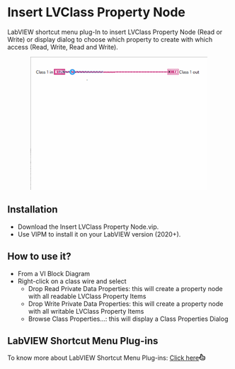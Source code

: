 # Insert LVClass Property Node

LabVIEW shortcut menu plug-In to insert LVClass Property Node (Read or Write) or display dialog to choose which property to create with which access (Read, Write, Read and Write).

<p align="center">
<img src="https://github.com/BenjaminRLabVIEWExtensions/Insert-LVClass-Property-Node/blob/fbfaeea92b75b6e0b7d5d634c1207b5a99a11c42/img/InsertPropertyNode.gif" alt="Insert LVClass Property Node" width="400" height="300" pointer-events="none"/>
</p>
  
## Installation
- Download the Insert LVClass Property Node.vip.
- Use VIPM to install it on your LabVIEW version (2020+).

## How to use it? 
- From a VI Block Diagram
- Right-click on a class wire and select
  - Drop Read Private Data Properties: this will create a property node with all readable LVClass Property Items
  - Drop Write Private Data Properties: this will create a property node with all writable LVClass Property Items
  - Browse Class Properties...: this will display a Class Properties Dialog 

## LabVIEW Shortcut Menu Plug-ins

To know more about LabVIEW Shortcut Menu Plug-ins: <a href="https://benjaminrlabviewextensions.github.io/Insert-LVClass-Property-Node/LabVIEW%20Shortcut%20Menu%20Plug-ins" target="_blank">Click here<img src="https://github.com/BenjaminRLabVIEWExtensions/Insert-LVClass-Property-Node/blob/4acd40d937a2ac2081af861f7bc41b786ddcbd63/img/hand-pointer-regular.svg" width="14" height="14"/>
